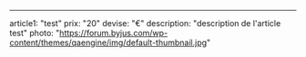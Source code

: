 ---
article1: "test"
prix: "20"
devise: "€"
description: "description de l'article test"
photo: "https://forum.byjus.com/wp-content/themes/qaengine/img/default-thumbnail.jpg"
